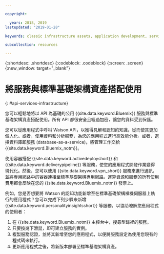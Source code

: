 ```yaml
---

copyright:

  years: 2018, 2019
lastupdated: "2019-01-28"

keywords: classic infrastructure assets, application development, services that work with classic infrastructure

subcollection: resources

---
```


{:shortdesc: .shortdesc}
{:codeblock: .codeblock}
{:screen: .screen}
{:new_window: target="_blank"}


# 將服務與標準基礎架構資產搭配使用
{: #api-services-infrastructure}

您可以輕鬆地將以 API 為基礎的公用 {{site.data.keyword.Bluemix}} 服務與標準基礎架構資產搭配使用。所有 API 都很安全且經過加密，讓您的資料受到保護。


您可以從應用程式中呼叫 Watson API，以獲得見解和認知的知識，從而使其更加個人化。或者，使用資料和分析服務，為您的應用程式進行高效能分析。或者，選擇資料庫即服務 (database-as-a-service)，將管理工作交給 {{site.data.keyword.Bluemix_notm}}。

使用容器搭配 {{site.data.keyword.activedeployshort}} 和 {{site.data.keyword.deliverypipeline}} 等服務，使您的應用程式開發作業變得現代化。然後，您可以使用 {{site.data.keyword.vpn_short}} 服務來進行通訊，並將專用網路中的容器連接至標準基礎架構專用網路。運算資源和服務的所有使用費用都會反映在您的 {{site.data.keyword.Bluemix_notm}} 發票上。

例如，您是否想要將 Watson 的認知功能新增至在標準基礎架構裸機伺服器上執行的應用程式？您可以完成下列步驟來新增 {{site.data.keyword.personalityinsightsshort}} 等服務，以協助瞭解您應用程式的使用者：

1. 在 {{site.data.keyword.Bluemix_notm}} 主控台中，搜尋型錄裡的服務。
2. 只要按幾下滑鼠，即可建立服務的實例。
3. 複製服務認證，並將其新增至您的應用程式，以便將服務設定為使用您現有的程式碼來執行。
4. 更新應用程式之後，將新版本部署至標準基礎架構資產。
